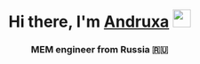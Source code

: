 <h1 align="center">Hi there, I'm <a href="https://daniilshat.ru/" target="_blank">Andruxa</a> 
<img src="https://img.devrant.com/devrant/rant/r_1374748_r3rui.jpg" height="32"/></h1>
<h3 align="center">MEM engineer from Russia 🇷🇺</h3>

